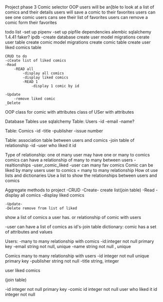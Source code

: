 Project phase 3 Comic selector
OOP
users will be an]ble to look at a list of comics and their details
users will save a comic to their favorites
users can see one comic
users cans see their list of favorites
users can remove a comic form their favorites

todo list
-set up pipenv
-set up pipfile dependencies
alembic
sqlalchemy 1.4.41
faker?
ipdb
-create database
create user model migrations
cerate user table
create comic model migrations
create comic table
create user liked comics table

    CRUD to do
    -cCeate list of liked comics
    -Read
        -READ all
            -display all comics
            -display liked comics
            -READ 1
                -display 1 comic by id

    -Update
        -remove liked comic
    _Delete

OOP class for comic with attributes
class of USer with attributes

Database Tables
use sqlalchemy
Table: Users
-id
-email
-name?

Table: Comics
-id
-title
-publisher
-issue number

Table: association table between users and comics
-join table of relationship
-id
-user who liked it id

Type of relationship: one ot many user may have one or many to comics
comics can have a relationship of many to many between users
-realtionships
-user_comic_liked
-user can many fav comics
Comic can be liked by many users
user to comics = many to many relationship
How ot use lists and dictionaries Use a list to show the relationships between users and comics

Aggregate methods to project
-CRUD
-Create- create list(join table)
-Read
-display all comics
-display liked comics

    -Update-
    -Delete remove from list of liked

show a list of comics a user has. or relationship of comic with users

-user can have a list of comics as id's-join table
dictionary: comic has a set of attributes and values

Users:
-many to many relationship with comics
-id:integer not null primary key
-email string not null, unique
-name string not null , unique

Comics
many to many relationship with users
-id integer not null unique primary key
-publisher string not null
-title string, integer

user liked comics

(join table)

-id integer not null primary key
-comic id integer not null
user who liked it id integer not null
